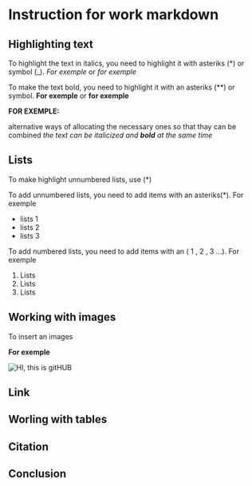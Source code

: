 # Instruction for work markdown

## Highlighting text

To highlight the text in italics, you need to highlight it with asteriks (*) or symbol (_). *For exemple* or _for exemple_ 

To make the text bold, you need to highlight it with an asteriks (**) or symbol. **For exemple** or __for exemple__

**FOR EXEMPLE:** 

alternative ways of allocating the necessary ones so that thay can be combined _the text can be italicized and **bold** at the same time_

## Lists

To make highlight unnumbered lists, use (*)


To add unnumbered lists, you need to add items with an asteriks(*). For exemple

* lists 1
* lists 2
* lists 3

To add numbered lists, you need to add items with an ( 1 , 2 , 3 ...). For exemple

1. Lists 
2. Lists 
3. Lists 

## Working with images

To insert an images

__For exemple__

![HI, this is gitHUB](i.jpg.webp)

## Link

## Worling with tables

## Citation

## Conclusion
